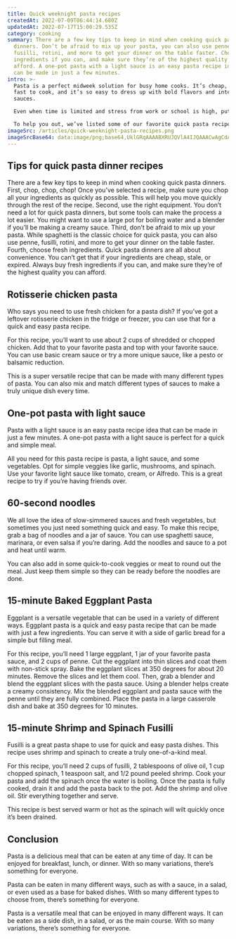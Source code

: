 ```yaml
---
title: Quick weeknight pasta recipes
createdAt: 2022-07-09T06:44:14.680Z
updatedAt: 2022-07-17T15:00:29.535Z
category: cooking
summary: There are a few key tips to keep in mind when cooking quick pasta
  dinners. Don’t be afraid to mix up your pasta, you can also use penne,
  fusilli, rotini, and more to get your dinner on the table faster. Choose fresh
  ingredients if you can, and make sure they’re of the highest quality you can
  afford. A one-pot pasta with a light sauce is an easy pasta recipe idea that
  can be made in just a few minutes.
intro: >-
  Pasta is a perfect midweek solution for busy home cooks. It’s cheap, it’s
  fast to cook, and it’s so easy to dress up with bold flavors and interesting
  sauces.

  Even when time is limited and stress from work or school is high, put your trust in pasta! There are so many ways to make quick pasta recipes that will take you no more than 30 minutes from start to finish. 

  To help you out, we’ve listed some of our favorite quick pasta recipes here – along with tips on how to streamline your process even further. We hope this guide will turn you into an expert at making fast pasta dishes that everyone in the house will love.
imageSrc: /articles/quick-weeknight-pasta-recipes.png
imageSrcBase64: data:image/png;base64,UklGRqAAAABXRUJQVlA4IJQAAACwAgCdASoKAAoAAUAmJaACdLoAEIgYorB8B5qO/yAAzjmqxZSC4SLTFmgUmZqtxCVk9OQ/KqoNqzuDOpcz8VF5ODfr4s1LS/TFzXpfRb0cc+tn5v2R3KwZ60l5iXf/7eJFP4NCn6koKuSo/6JuMWhZOBYce4inP9gS2a788mPCSdZfi/jb9ePRzHIVcR+7g89etwAA
---
```


## Tips for quick pasta dinner recipes

There are a few key tips to keep in mind when cooking quick pasta dinners.
First, chop, chop, chop! Once you’ve selected a recipe, make sure you chop all your ingredients as quickly as possible. This will help you move quickly through the rest of the recipe.
Second, use the right equipment. You don’t need a lot for quick pasta dinners, but some tools can make the process a lot easier. You might want to use a large pot for boiling water and a blender if you’ll be making a creamy sauce.
Third, don’t be afraid to mix up your pasta. While spaghetti is the classic choice for quick pasta, you can also use penne, fusilli, rotini, and more to get your dinner on the table faster.
Fourth, choose fresh ingredients. Quick pasta dinners are all about convenience. You can’t get that if your ingredients are cheap, stale, or expired. Always buy fresh ingredients if you can, and make sure they’re of the highest quality you can afford.

## Rotisserie chicken pasta

Who says you need to use fresh chicken for a pasta dish? If you’ve got a leftover rotisserie chicken in the fridge or freezer, you can use that for a quick and easy pasta recipe.

For this recipe, you’ll want to use about 2 cups of shredded or chopped chicken. Add that to your favorite pasta and top with your favorite sauce. You can use basic cream sauce or try a more unique sauce, like a pesto or balsamic reduction.

This is a super versatile recipe that can be made with many different types of pasta. You can also mix and match different types of sauces to make a truly unique dish every time.

## One-pot pasta with light sauce

Pasta with a light sauce is an easy pasta recipe idea that can be made in just a few minutes. A one-pot pasta with a light sauce is perfect for a quick and simple meal.

All you need for this pasta recipe is pasta, a light sauce, and some vegetables. Opt for simple veggies like garlic, mushrooms, and spinach. Use your favorite light sauce like tomato, cream, or Alfredo. This is a great recipe to try if you’re having friends over.

## 60-second noodles

We all love the idea of slow-simmered sauces and fresh vegetables, but sometimes you just need something quick and easy.
To make this recipe, grab a bag of noodles and a jar of sauce. You can use spaghetti sauce, marinara, or even salsa if you’re daring. Add the noodles and sauce to a pot and heat until warm.

You can also add in some quick-to-cook veggies or meat to round out the meal. Just keep them simple so they can be ready before the noodles are done.

## 15-minute Baked Eggplant Pasta

Eggplant is a versatile vegetable that can be used in a variety of different ways.
Eggplant pasta is a quick and easy pasta recipe that can be made with just a few ingredients. You can serve it with a side of garlic bread for a simple but filling meal.

For this recipe, you’ll need 1 large eggplant, 1 jar of your favorite pasta sauce, and 2 cups of penne. Cut the eggplant into thin slices and coat them with non-stick spray. Bake the eggplant slices at 350 degrees for about 20 minutes. Remove the slices and let them cool. Then, grab a blender and blend the eggplant slices with the pasta sauce. Using a blender helps create a creamy consistency. Mix the blended eggplant and pasta sauce with the penne until they are fully combined. Place the pasta in a large casserole dish and bake at 350 degrees for 10 minutes.

## 15-minute Shrimp and Spinach Fusilli

Fusilli is a great pasta shape to use for quick and easy pasta dishes. This recipe uses shrimp and spinach to create a truly one-of-a-kind meal.

For this recipe, you’ll need 2 cups of fusilli, 2 tablespoons of olive oil, 1 cup chopped spinach, 1 teaspoon salt, and 1/2 pound peeled shrimp. Cook your pasta and add the spinach once the water is boiling. Once the pasta is fully cooked, drain it and add the pasta back to the pot. Add the shrimp and olive oil. Stir everything together and serve.

This recipe is best served warm or hot as the spinach will wilt quickly once it’s been drained.

## Conclusion

Pasta is a delicious meal that can be eaten at any time of day. It can be enjoyed for breakfast, lunch, or dinner. With so many variations, there’s something for everyone.

Pasta can be eaten in many different ways, such as with a sauce, in a salad, or even used as a base for baked dishes. With so many different types to choose from, there’s something for everyone.

Pasta is a versatile meal that can be enjoyed in many different ways. It can be eaten as a side dish, in a salad, or as the main course. With so many variations, there’s something for everyone.
